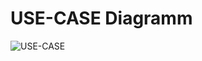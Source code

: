 # USE-CASE Diagramm
![USE-CASE](https://github.com/gz-bad-erzland-p2/Dokumentation/raw/master/docs/assets/img/UseCase01.png)

[^1]: https://github.com/gz-bad-erzland-p2/Dokumentation/raw/master/docs/assets/img/UseCase01.png (27.02.2023)
